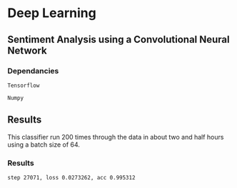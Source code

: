 # Deep Learning
## Sentiment Analysis using a Convolutional Neural Network

### Dependancies

`Tensorflow`

`Numpy`

## Results 
This classifier run 200 times through the data in about two and half hours using a batch size of 64.

### Results 
```
step 27071, loss 0.0273262, acc 0.995312
```
